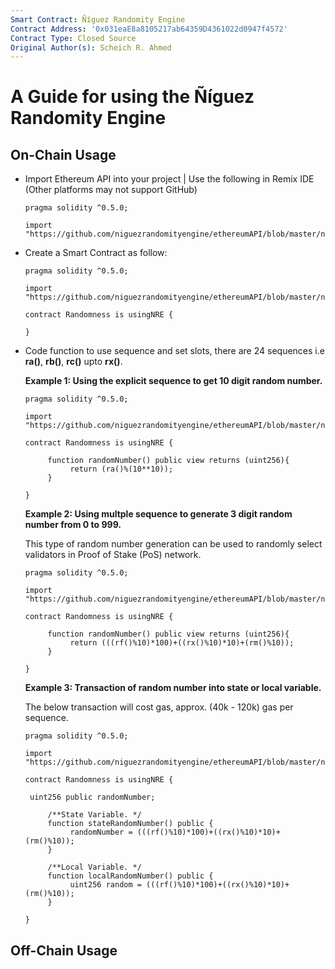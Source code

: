 ```yaml
---
Smart Contract: Ñíguez Randomity Engine
Contract Address: '0x031eaE8a8105217ab64359D4361022d0947f4572'
Contract Type: Closed Source
Original Author(s): Scheich R. Ahmed
---
```


# A Guide for using the Ñíguez Randomity Engine

## On-Chain Usage
- Import Ethereum API into your project | Use the following in Remix IDE (Other platforms may not support GitHub)

  ```
  pragma solidity ^0.5.0;
  
  import "https://github.com/niguezrandomityengine/ethereumAPI/blob/master/nreAPI.sol";
  ```
  
- Create a Smart Contract as follow:
   ```
   pragma solidity ^0.5.0;
  
  import "https://github.com/niguezrandomityengine/ethereumAPI/blob/master/nreAPI.sol";
  
  contract Randomness is usingNRE {
  
  }
  ```
  
- Code function to use sequence and set slots, there are 24 sequences i.e **ra()**, **rb()**, **rc()** upto **rx()**.

  **Example 1: Using the explicit sequence to get 10 digit random number.**
   ```
   pragma solidity ^0.5.0;
  
  import "https://github.com/niguezrandomityengine/ethereumAPI/blob/master/nreAPI.sol";
  
  contract Randomness is usingNRE {
  
        function randomNumber() public view returns (uint256){
             return (ra()%(10**10));
        }
    
  }
  ```
  
   **Example 2: Using multple sequence to generate 3 digit random number from 0 to 999.**
   
   This type of random number generation can be used to randomly select validators in Proof of Stake (PoS) network.
   
   ```
   pragma solidity ^0.5.0;
  
  import "https://github.com/niguezrandomityengine/ethereumAPI/blob/master/nreAPI.sol";
  
  contract Randomness is usingNRE {
  
        function randomNumber() public view returns (uint256){
             return (((rf()%10)*100)+((rx()%10)*10)+(rm()%10));
        }
    
  }
  ```
  
  **Example 3: Transaction of random number into state or local variable.**
   
   The below transaction will cost gas, approx. (40k - 120k) gas per sequence.
   
   ```
   pragma solidity ^0.5.0;
  
  import "https://github.com/niguezrandomityengine/ethereumAPI/blob/master/nreAPI.sol";
  
  contract Randomness is usingNRE {
  
    uint256 public randomNumber;
    
        /**State Variable. */
        function stateRandomNumber() public {
             randomNumber = (((rf()%10)*100)+((rx()%10)*10)+(rm()%10));
        }
        
        /**Local Variable. */
        function localRandomNumber() public {
             uint256 random = (((rf()%10)*100)+((rx()%10)*10)+(rm()%10));
        }
    
  }
  ```

## Off-Chain Usage


